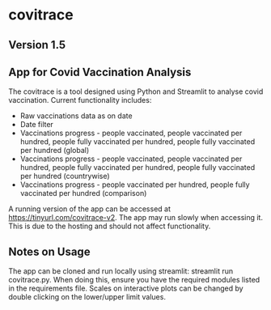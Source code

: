 # covitrace
## Version 1.5
## App for Covid Vaccination Analysis
The covitrace is a tool designed using Python and Streamlit to analyse covid vaccination. Current functionality includes:

* Raw vaccinations data as on date
* Date filter
* Vaccinations progress - people vaccinated, people vaccinated per hundred, people fully vaccinated per hundred, people fully vaccinated per hundred (global)
* Vaccinations progress - people vaccinated, people vaccinated per hundred, people fully vaccinated per hundred, people fully vaccinated per hundred (countrywise)
* Vaccinations progress - people vaccinated per hundred, people fully vaccinated per hundred (comparison)

A running version of the app can be accessed at https://tinyurl.com/covitrace-v2. The app may run slowly when accessing it. This is due to the hosting and should not affect functionality.

## Notes on Usage
The app can be cloned and run locally using streamlit: streamlit run covitrace.py. When doing this, ensure you have the required modules listed in the requirements file.
Scales on interactive plots can be changed by double clicking on the lower/upper limit values.
